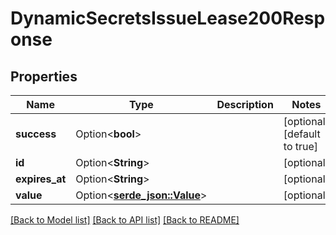 # DynamicSecretsIssueLease200Response

## Properties

Name | Type | Description | Notes
------------ | ------------- | ------------- | -------------
**success** | Option<**bool**> |  | [optional][default to true]
**id** | Option<**String**> |  | [optional]
**expires_at** | Option<**String**> |  | [optional]
**value** | Option<[**serde_json::Value**](.md)> |  | [optional]

[[Back to Model list]](../README.md#documentation-for-models) [[Back to API list]](../README.md#documentation-for-api-endpoints) [[Back to README]](../README.md)


